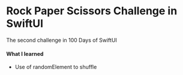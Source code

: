# Rock Paper Scissors Challenge in SwiftUI
The second challenge in 100 Days of SwiftUI

#### What I learned
- Use of randomElement to shuffle
